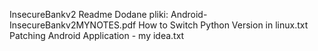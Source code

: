 InsecureBankv2 Readme
Dodane pliki:
Android-InsecureBankv2MYNOTES.pdf
How to Switch Python Version in linux.txt
Patching Android Application - my idea.txt
